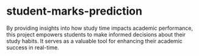 # student-marks-prediction
By providing insights into how study time impacts academic performance, this project empowers students to make informed decisions about their study habits. It serves as a valuable tool for enhancing their academic success in real-time.
